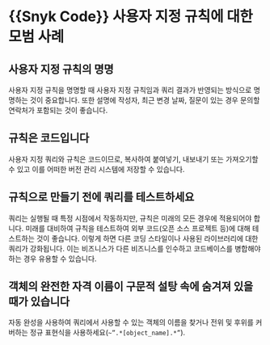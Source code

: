 # {{Snyk Code}} 사용자 지정 규칙에 대한 모범 사례

## **사용자 지정 규칙의 명명**

사용자 지정 규칙을 명명할 때 사용자 지정 규칙임과 쿼리 결과가 반영되는 방식으로 명명하는 것이 중요합니다. 또한 설명에 작성자, 최근 변경 날짜, 질문이 있는 경우 문의할 연락처가 포함되는 것이 좋습니다.

## **규칙은 코드입니다**

사용자 지정 쿼리와 규칙은 코드이므로, 복사하여 붙여넣기, 내보내기 또는 가져오기할 수 있고 이를 어떠한 버전 관리 시스템에 저장할 수 있습니다.

## **규칙으로 만들기 전에 쿼리를 테스트하세요**

쿼리는 실행될 때 특정 시점에서 작동하지만, 규칙은 미래의 모든 경우에 적용되어야 합니다. 미래를 대비하여 규칙을 테스트하여 외부 코드(오픈 소스 프로젝트 등)에 대해 테스트하는 것이 좋습니다. 이렇게 하면 다른 코딩 스타일이나 사용된 라이브러리에 대한 쿼리가 강화됩니다. 이는 비즈니스가 다른 비즈니스를 인수하고 코드베이스를 병합해야하는 경우 유용할 수 있습니다.

## **객체의 완전한 자격 이름이 구문적 설탕 속에 숨겨져 있을 때가 있습니다**

자동 완성을 사용하여 쿼리에서 사용할 수 있는 객체의 이름을 찾거나 전위 및 후위를 커버하는 정규 표현식을 사용하세요(`~”.*[object_name].*”`).